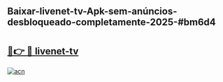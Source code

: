 ## Baixar-livenet-tv-Apk-sem-anúncios-desbloqueado-completamente-2025-#bm6d4

# <h2><a href="https://ainizakaria.my?title=livenet-tv&ref=22M">🔗👉 🔴 livenet-tv</a></h2>

[![acn](https://github.com/user-attachments/assets/0f9c940e-d8b0-45ae-aac7-cd30a18b3e1c)](https://ainizakaria.my?title=livenet-tv&ref=22M)

